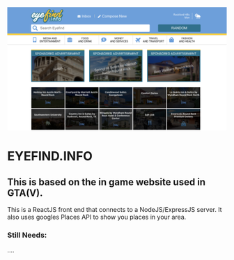 <img src="./src/media/screenshot.png" alt="screenshot of eyefind.info">

# EYEFIND.INFO

## This is based on the in game website used in GTA(V).

This is a ReactJS front end that connects to a NodeJS/ExpressJS server. It also uses googles Places API to show you places in your area. 


### Still Needs:
....



